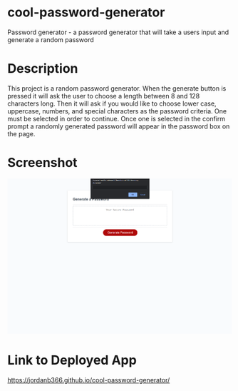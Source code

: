 # cool-password-generator
Password generator - a password generator that will take a users input and generate a random password

# Description
This project is a random password generator. When the generate button is pressed it will ask the user to choose a length between 8 and 128 characters long. Then it will ask if you would like to choose lower case, uppercase, numbers, and special characters as the password criteria. One must be selected in order to continue. Once one is selected in the confirm prompt a randomly generated password will appear in the password box on the page.

# Screenshot

![Screenshot of application](Screenshot1.png)

# Link to Deployed App

https://jordanb366.github.io/cool-password-generator/